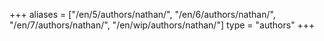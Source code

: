 +++
aliases = ["/en/5/authors/nathan/", "/en/6/authors/nathan/", "/en/7/authors/nathan/", "/en/wip/authors/nathan/"]
type = "authors"
+++
